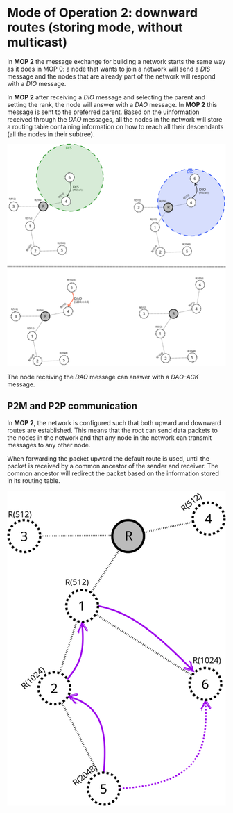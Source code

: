 # Mode of Operation 2: downward routes (storing mode, without multicast)

In **MOP 2** the message exchange for building a network starts the same way as it does in MOP 0: 
a node that wants to join a network will send a *DIS* message and the nodes that are already 
part of the network will respond with a *DIO* message.

In **MOP 2** after receiving a *DIO* message and selecting the parent and setting the rank, 
the node will answer with a *DAO* message. In **MOP 2** this message is sent to the preferred parent. 
Based on the uinformation received through the *DAO* messages, all the nodes in the network 
will store a routing table containing information on how to reach all their descendants 
(all the nodes in their subtree). 

![Empty RPL network](assets/rpl_mop_2/rpl_mop2_1.svg)

The node receiving the *DAO* message can answer with a *DAO-ACK* message. 

## P2M and P2P communication ##

In **MOP 2**, the network is configured such that both upward and downward routes are established. This means that 
the root can send data packets to the nodes in the network and that any node in the network can transmit messages to any other node. 

When forwarding the packet upward the default route is used, until the packet is received by a common ancestor
of the sender and receiver. The common ancestor will redirect the packet based on the information stored in its
routing table.

![Empty RPL network](assets/rpl_mop_2/rpl_mop2_2.svg)